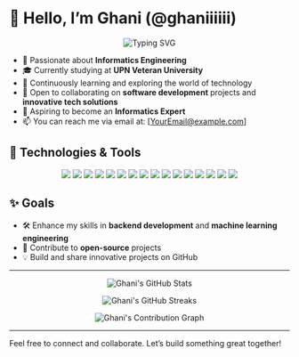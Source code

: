 # 👋 Hello, I’m Ghani (@ghaniiiiii)

<p align="center">
  <img src="https://readme-typing-svg.demolab.com/?lines=Informatics+Engineering+Student;Tech+Enthusiast;Always+Learning+New+Things&center=true&width=440&height=45&color=blue" alt="Typing SVG">
</p>

- 👀 Passionate about **Informatics Engineering**
- 🎓 Currently studying at **UPN Veteran University**
- 🌱 Continuously learning and exploring the world of technology 
- 💼 Open to collaborating on **software development** projects and **innovative tech solutions**
- 🚀 Aspiring to become an **Informatics Expert**
- 📫 You can reach me via email at: [YourEmail@example.com]

## 🔧 Technologies & Tools
<p align="center">
  <img src="https://img.shields.io/badge/Python-3776AB?style=for-the-badge&logo=python&logoColor=white">
  <img src="https://img.shields.io/badge/Java-007396?style=for-the-badge&logo=java&logoColor=white">
  <img src="https://img.shields.io/badge/C++-00599C?style=for-the-badge&logo=cplusplus&logoColor=white">
  <img src="https://img.shields.io/badge/HTML5-E34F26?style=for-the-badge&logo=html5&logoColor=white">
  <img src="https://img.shields.io/badge/CSS3-1572B6?style=for-the-badge&logo=css3&logoColor=white">
  <img src="https://img.shields.io/badge/JavaScript-F7DF1E?style=for-the-badge&logo=javascript&logoColor=black">
  <img src="https://img.shields.io/badge/React-61DAFB?style=for-the-badge&logo=react&logoColor=black">
  <img src="https://img.shields.io/badge/MySQL-4479A1?style=for-the-badge&logo=mysql&logoColor=white">
  <img src="https://img.shields.io/badge/PostgreSQL-4169E1?style=for-the-badge&logo=postgresql&logoColor=white">
  <img src="https://img.shields.io/badge/Git-F05032?style=for-the-badge&logo=git&logoColor=white">
  <img src="https://img.shields.io/badge/GitHub-181717?style=for-the-badge&logo=github&logoColor=white">
  <img src="https://img.shields.io/badge/TensorFlow-FF6F00?style=for-the-badge&logo=tensorflow&logoColor=white">
  <img src="https://img.shields.io/badge/Keras-D00000?style=for-the-badge&logo=keras&logoColor=white">
  <img src="https://img.shields.io/badge/ScikitLearn-F7931E?style=for-the-badge&logo=scikit-learn&logoColor=white">
  <img src="https://img.shields.io/badge/Pandas-150458?style=for-the-badge&logo=pandas&logoColor=white">
  <img src="https://img.shields.io/badge/Numpy-013243?style=for-the-badge&logo=numpy&logoColor=white">
</p>

## ✨ Goals
- 🛠 Enhance my skills in **backend development** and **machine learning engineering**
- 📂 Contribute to **open-source** projects
- 💡 Build and share innovative projects on GitHub

---

<p align="center">
  <img src="https://github-readme-stats.vercel.app/api?username=ghaniiiiii&show_icons=true&theme=radical" alt="Ghani's GitHub Stats">
</p>

<p align="center">
  <img src="https://github-readme-streak-stats.herokuapp.com/?user=ghaniiiiii&theme=radical" alt="Ghani's GitHub Streaks">
</p>

<p align="center">
  <img src="https://activity-graph.herokuapp.com/graph?username=ghaniiiiii&theme=react-dark" alt="Ghani's Contribution Graph">
</p>

---

Feel free to connect and collaborate. Let’s build something great together!
